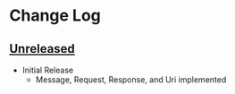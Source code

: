 # Change Log

## [Unreleased]

* Initial Release
  * Message, Request, Response, and Uri implemented

[Unreleased]: https://github.com/dSpaceLabs/http-message/compare/b6ad6f6f41d9f4438c100c866188c0194c91498e...HEAD

